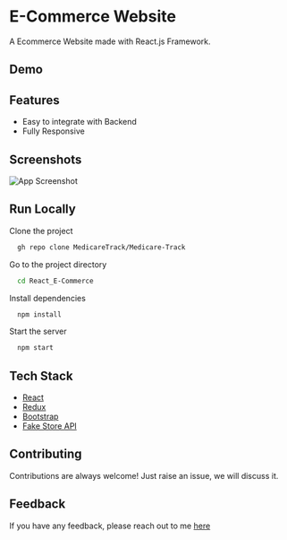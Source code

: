 # E-Commerce Website

A Ecommerce Website made with React.js Framework.


## Demo



## Features

- Easy to integrate with Backend
- Fully Responsive


## Screenshots

![App Screenshot](https://postimg.cc/62SDbX7Z)



## Run Locally

Clone the project

```bash
  gh repo clone MedicareTrack/Medicare-Track
```


Go to the project directory

```bash
  cd React_E-Commerce
```

Install dependencies

```bash
  npm install
```

Start the server

```bash
  npm start
```



## Tech Stack

* [React](https://reactjs.org/)
* [Redux](https://redux.js.org/)
* [Bootstrap](https://getbootstrap.com/)
* [Fake Store API](https://fakestoreapi.com/)

## Contributing

Contributions are always welcome!
Just raise an issue, we will discuss it.


## Feedback

If you have any feedback, please reach out to me [here]()


